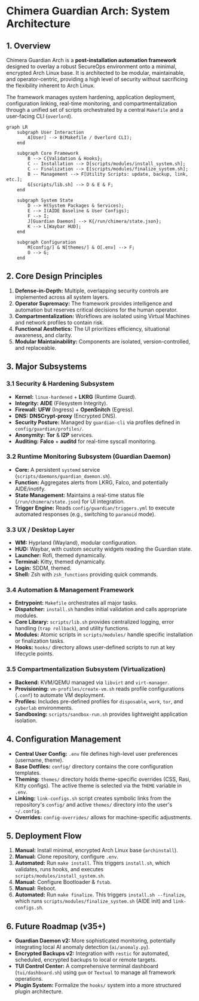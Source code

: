 # Chimera Guardian Arch: System Architecture

## 1. Overview

Chimera Guardian Arch is a **post-installation automation framework** designed to overlay a robust SecureOps environment onto a minimal, encrypted Arch Linux base. It is architected to be modular, maintainable, and operator-centric, providing a high level of security without sacrificing the flexibility inherent to Arch Linux.

The framework manages system hardening, application deployment, configuration linking, real-time monitoring, and compartmentalization through a unified set of scripts orchestrated by a central `Makefile` and a user-facing CLI (`overlord`).

```mermaid
graph LR
    subgraph User Interaction
        A[User] --> B(Makefile / Overlord CLI);
    end

    subgraph Core Framework
        B --> C{Validation & Hooks};
        C -- Installation --> D[scripts/modules/install_system.sh];
        C -- Finalization --> E[scripts/modules/finalize_system.sh];
        B -- Management --> F[Utility Scripts: update, backup, link, etc.];
        G[scripts/lib.sh] --> D & E & F;
    end

    subgraph System State
        D --> H(System Packages & Services);
        E --> I(AIDE Baseline & User Configs);
        F --> I;
        J[Guardian Daemon] --> K{/run/chimera/state.json};
        K --> L[Waybar HUD];
    end

    subgraph Configuration
        M[config/] & N[themes/] & O[.env] --> F;
        O --> G;
    end
```

## 2. Core Design Principles

1.  **Defense-in-Depth:** Multiple, overlapping security controls are implemented across all system layers.
2.  **Operator Supremacy:** The framework provides intelligence and automation but reserves critical decisions for the human operator.
3.  **Compartmentalization:** Workflows are isolated using Virtual Machines and network profiles to contain risk.
4.  **Functional Aesthetics:** The UI prioritizes efficiency, situational awareness, and clarity.
5.  **Modular Maintainability:** Components are isolated, version-controlled, and replaceable.

## 3. Major Subsystems

### 3.1 Security & Hardening Subsystem
* **Kernel:** `linux-hardened` + **LKRG** (Runtime Guard).
* **Integrity:** **AIDE** (Filesystem Integrity).
* **Firewall:** **UFW** (Ingress) + **OpenSnitch** (Egress).
* **DNS:** **DNSCrypt-proxy** (Encrypted DNS).
* **Security Posture:** Managed by `guardian-cli` via profiles defined in `config/guardian/profiles/`.
* **Anonymity:** **Tor** & **I2P** services.
* **Auditing:** **Falco** + **auditd** for real-time syscall monitoring.

### 3.2 Runtime Monitoring Subsystem (Guardian Daemon)
* **Core:** A persistent `systemd` service (`scripts/daemons/guardian_daemon.sh`).
* **Function:** Aggregates alerts from LKRG, Falco, and potentially AIDE/inotify.
* **State Management:** Maintains a real-time status file (`/run/chimera/state.json`) for UI integration.
* **Trigger Engine:** Reads `config/guardian/triggers.yml` to execute automated responses (e.g., switching to `paranoid` mode).

### 3.3 UX / Desktop Layer
* **WM:** Hyprland (Wayland), modular configuration.
* **HUD:** Waybar, with custom security widgets reading the Guardian state.
* **Launcher:** Rofi, themed dynamically.
* **Terminal:** Kitty, themed dynamically.
* **Login:** SDDM, themed.
* **Shell:** Zsh with `zsh_functions` providing quick commands.

### 3.4 Automation & Management Framework
* **Entrypoint:** `Makefile` orchestrates all major tasks.
* **Dispatcher:** `install.sh` handles initial validation and calls appropriate modules.
* **Core Library:** `scripts/lib.sh` provides centralized logging, error handling (`trap rollback`), and utility functions.
* **Modules:** Atomic scripts in `scripts/modules/` handle specific installation or finalization tasks.
* **Hooks:** `hooks/` directory allows user-defined scripts to run at key lifecycle points.

### 3.5 Compartmentalization Subsystem (Virtualization)
* **Backend:** KVM/QEMU managed via `libvirt` and `virt-manager`.
* **Provisioning:** `vm-profiles/create-vm.sh` reads profile configurations (`.conf`) to automate VM deployment.
* **Profiles:** Includes pre-defined profiles for `disposable`, `work`, `tor`, and `cyberlab` environments.
* **Sandboxing:** `scripts/sandbox-run.sh` provides lightweight application isolation.

## 4. Configuration Management

* **Central User Config:** `.env` file defines high-level user preferences (username, theme).
* **Base Dotfiles:** `config/` directory contains the core configuration templates.
* **Theming:** `themes/` directory holds theme-specific overrides (CSS, Rasi, Kitty configs). The active theme is selected via the `THEME` variable in `.env`.
* **Linking:** `link-configs.sh` script creates symbolic links from the repository's `config/` and active `themes/` directory into the user's `~/.config`.
* **Overrides:** `config-overrides/` allows for machine-specific adjustments.

## 5. Deployment Flow

1.  **Manual:** Install minimal, encrypted Arch Linux base (`archinstall`).
2.  **Manual:** Clone repository, configure `.env`.
3.  **Automated:** Run `make install`. This triggers `install.sh`, which validates, runs hooks, and executes `scripts/modules/install_system.sh`.
4.  **Manual:** Configure Bootloader & `fstab`.
5.  **Manual:** Reboot.
6.  **Automated:** Run `make finalize`. This triggers `install.sh --finalize`, which runs `scripts/modules/finalize_system.sh` (AIDE init) and `link-configs.sh`.

## 6. Future Roadmap (v35+)

* **Guardian Daemon v2:** More sophisticated monitoring, potentially integrating local AI anomaly detection (`ai/anomaly.py`).
* **Encrypted Backups v2:** Integration with `restic` for automated, scheduled, encrypted backups to local or remote targets.
* **TUI Control Center:** A comprehensive terminal dashboard (`tui/dashboard.sh`) using `gum` or `Textual` to manage all framework operations.
* **Plugin System:** Formalize the `hooks/` system into a more structured plugin architecture.